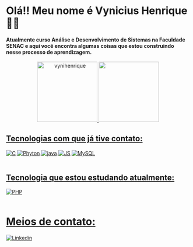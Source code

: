 # Olá!! Meu nome é Vynicius Henrique 🫡👋

#### Atualmente curso Análise e Desenvolvimento de Sistemas na Faculdade SENAC e aqui você encontra algumas coisas que estou construindo nesse processo de aprendizagem.

<div align="center">
  <a href="https://github.com/VyniHenrique">
  <img height="165em" src="https://github-readme-stats.vercel.app/api?username=vynihenrique&show_icons=true&theme=tokyonight&locale=en" alt="vynihenrique"/>
  <img height="165em" src="https://github-readme-stats.vercel.app/api/top-langs/?username=vynihenrique&layout=compact&langs_count=7&theme=tokyonight"/>
</div>



## Tecnologias com que já tive contato:

<div style="display: inline_block">
  <img align="center" alt="C" src="https://img.shields.io/badge/C-00599C?style=for-the-badge&logo=c&logoColor=white" />
  <img align="center" alt="Phyton" src="https://img.shields.io/badge/Python-14354C?style=for-the-badge&logo=python&logoColor=white" />
  <img align="center" alt="java" src="https://img.shields.io/badge/Java-ED8B00?style=for-the-badge&logo=openjdk&logoColor=white" />
  <img align="center" alt="JS" src="https://img.shields.io/badge/JavaScript-F7DF1E?style=for-the-badge&logo=javascript&logoColor=black" />
  <img align="center" alt="MySQL" src="https://img.shields.io/badge/MySQL-005C84?style=for-the-badge&logo=mysql&logoColor=white" />
</div><br/>


## Tecnologia que estou estudando atualmente:

<div style="display: inline_block">
  <img align="center" alt="PHP" src="https://img.shields.io/badge/PHP-777BB4?style=for-the-badge&logo=php&logoColor=white" />
</div><br/>


# Meios de contato:

[![Linkedin](https://img.shields.io/badge/LinkedIn-0077B5?style=for-the-badge&logo=linkedin&logoColor=white)](https://linkedin.com/in/vynicius-henrique-089703254)
